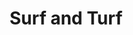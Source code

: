 ---
title: "Surf and Turf"
price: "$23.00"
category: "Dinner"
img: "src/images/menu/Surf-and-Turf.png"
desc: "Steak and shrimp 12oz top sirloin tender and flavorful with sautéed shrimp"
---